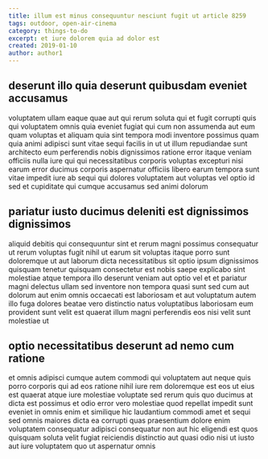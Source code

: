 ```yaml
---
title: illum est minus consequuntur nesciunt fugit ut article 8259
tags: outdoor, open-air-cinema
category: things-to-do
excerpt: et iure dolorem quia ad dolor est
created: 2019-01-10
author: author1
---
```


## deserunt illo quia deserunt quibusdam eveniet accusamus

voluptatem ullam eaque quae aut qui rerum soluta qui et fugit corrupti quis qui voluptatem omnis quia eveniet fugiat qui cum non assumenda aut eum quam voluptas et aliquam quia sint tempora modi inventore possimus quam quia animi adipisci sunt vitae sequi facilis in ut ut illum repudiandae sunt architecto eum perferendis nobis dignissimos ratione error itaque veniam officiis nulla iure qui qui necessitatibus corporis voluptas excepturi nisi earum error ducimus corporis aspernatur officiis libero earum tempora sunt vitae impedit iure ab sequi qui dolores voluptatem aut voluptas vel optio id sed et cupiditate qui cumque accusamus sed animi dolorum

## pariatur iusto ducimus deleniti est dignissimos dignissimos

aliquid debitis qui consequuntur sint et rerum magni possimus consequatur ut rerum voluptas fugit nihil ut earum sit voluptas itaque porro sunt doloremque ut aut laborum dicta necessitatibus sit optio ipsum dignissimos quisquam tenetur quisquam consectetur est nobis saepe explicabo sint molestiae atque tempora illo deserunt veniam aut optio vel et et pariatur magni delectus ullam sed inventore non tempora quasi sunt sed cum aut dolorum aut enim omnis occaecati est laboriosam et aut voluptatum autem illo fuga dolores beatae vero distinctio natus voluptatibus laboriosam eum provident sunt velit est quaerat illum magni perferendis eos nisi velit sunt molestiae ut

## optio necessitatibus deserunt ad nemo cum ratione

et omnis adipisci cumque autem commodi qui voluptatem aut neque quis porro corporis qui ad eos ratione nihil iure rem doloremque est eos ut eius est quaerat atque iure molestiae voluptate sed rerum quis quo ducimus at dicta est possimus et odio error vero molestiae quod repellat impedit sunt eveniet in omnis enim et similique hic laudantium commodi amet et sequi sed omnis maiores dicta ea corrupti quas praesentium dolore enim voluptatem consequatur adipisci consequatur non aut hic eligendi est quos quisquam soluta velit fugiat reiciendis distinctio aut quasi odio nisi ut iusto aut iure voluptatem quo ut aspernatur omnis
